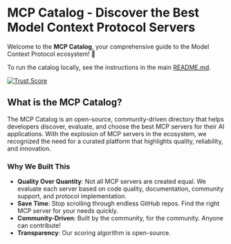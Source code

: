 # MCP Catalog - Discover the Best Model Context Protocol Servers

Welcome to the **MCP Catalog**, your comprehensive guide to the Model Context Protocol ecosystem! 🚀

To run the catalog locally, see the instructions in the main [README.md](../../README.md).

[![Trust Score](https://archestra.ai/mcp-catalog/api/badge/quality/strowk/mcp-k8s-go)](https://archestra.ai/mcp-catalog/strowk__mcp-k8s-go)

## What is the MCP Catalog?

The MCP Catalog is an open-source, community-driven directory that helps developers discover, evaluate, and choose the best MCP servers for their AI applications. With the explosion of MCP servers in the ecosystem, we recognized the need for a curated platform that highlights quality, reliability, and innovation.

### Why We Built This

- **Quality Over Quantity**: Not all MCP servers are created equal. We evaluate each server based on code quality, documentation, community support, and protocol implementation.
- **Save Time**: Stop scrolling through endless GitHub repos. Find the right MCP server for your needs quickly.
- **Community-Driven**: Built by the community, for the community. Anyone can contribute!
- **Transparency**: Our scoring algorithm is open-source.
